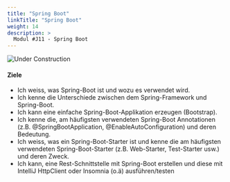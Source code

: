 ```yaml
---
title: "Spring Boot"
linkTitle: "Spring Boot"
weight: 14
description: >
  Modul #J11 - Spring Boot
---
```


![](../general/under-construction.png "Under Construction")

#### Ziele

* Ich weiss, was Spring-Boot ist und wozu es verwendet wird.
* Ich kenne die Unterschiede zwischen dem Spring-Framework und Spring-Boot.
* Ich kann eine einfache Spring-Boot-Applikation erzeugen (Bootstrap).
* Ich kenne die, am häufigsten verwendeten Spring-Boot Annotationen (z.B. @SpringBootApplication, @EnableAutoConfiguration) und deren Bedeutung.
* Ich weiss, was ein Spring-Boot-Starter ist und kenne die am häufigsten verwendeten Spring-Boot-Starter (z.B. Web-Starter, Test-Starter usw.) und deren Zweck.
* Ich kann, eine Rest-Schnittstelle mit Spring-Boot erstellen und diese mit IntelliJ HttpClient oder Insomnia (o.ä) ausführen/testen
